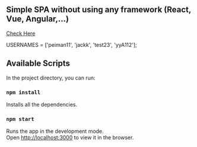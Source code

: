 ## Simple SPA without using any framework (React, Vue, Angular,...)

[Check Here](https://peyman-spa.netlify.app/)


USERNAMES = ['peiman11', 'jackk', 'test23', 'yyA112'];


## Available Scripts

In the project directory, you can run:

### `npm install`

Installs all the dependencies.

### `npm start`

Runs the app in the development mode.<br>
Open [http://localhost:3000](http://localhost:3000) to view it in the browser.
